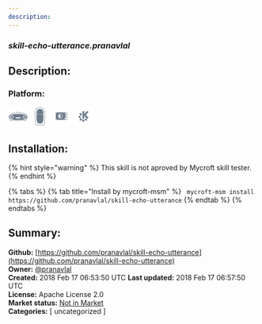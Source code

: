 ```yaml
---
description: 
---
```


### _skill-echo-utterance.pranavlal_  
## Description:  
  
### Platform:  
 ![Mark I](../.gitbook/assets/mark-1-icon.png)  ![Mark II](../.gitbook/assets/mark-2-icon.png)  ![Picroft](../.gitbook/assets/picroft-icon.png)  ![plasmoid](../.gitbook/assets/kde.png)   
## Installation:  
{% hint style="warning" %}
This skill is not aproved by Mycroft skill tester.
{% endhint %}
    
{% tabs %}
{% tab title="Install by mycroft-msm" %}
``` mycroft-msm install https://github.com/pranavlal/skill-echo-utterance```
{% endtab %}
  {% endtabs %}
    
## Summary:  
**Github:** [https://github.com/pranavlal/skill-echo-utterance](https://github.com/pranavlal/skill-echo-utterance)  
**Owner:** [@pranavlal](https://github.com/pranavlal)  
**Created:** 2018 Feb 17 06:53:50 UTC  **Last updated:** 2018 Feb 17 06:57:50 UTC  
**License:** Apache License 2.0  
**Market status:** [Not in Market](https://market.mycroft.ai/skill/)  
**Categories:** [ uncategorized ]   
